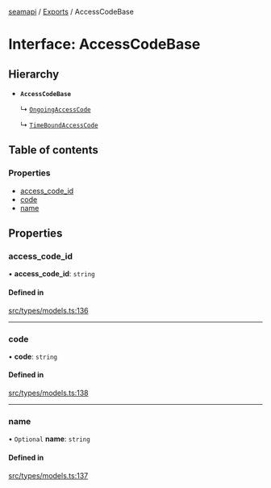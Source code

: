 [seamapi](../README.md) / [Exports](../modules.md) / AccessCodeBase

# Interface: AccessCodeBase

## Hierarchy

- **`AccessCodeBase`**

  ↳ [`OngoingAccessCode`](OngoingAccessCode.md)

  ↳ [`TimeBoundAccessCode`](TimeBoundAccessCode.md)

## Table of contents

### Properties

- [access\_code\_id](AccessCodeBase.md#access_code_id)
- [code](AccessCodeBase.md#code)
- [name](AccessCodeBase.md#name)

## Properties

### access\_code\_id

• **access\_code\_id**: `string`

#### Defined in

[src/types/models.ts:136](https://github.com/seamapi/javascript/blob/main/src/types/models.ts#L136)

___

### code

• **code**: `string`

#### Defined in

[src/types/models.ts:138](https://github.com/seamapi/javascript/blob/main/src/types/models.ts#L138)

___

### name

• `Optional` **name**: `string`

#### Defined in

[src/types/models.ts:137](https://github.com/seamapi/javascript/blob/main/src/types/models.ts#L137)
